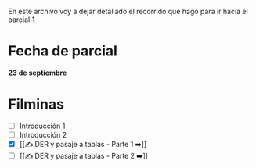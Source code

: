 En este archivo voy a dejar detallado el recorrido que hago para ir hacia el parcial 1

# Fecha de parcial
__23 de septiembre__

# Filminas
- [ ] Introducción 1
- [ ] Introducción 2
- [x] [[✍️ DER y pasaje a tablas - Parte 1 ➡️]]
- [ ] [[✍️ DER y pasaje a tablas - Parte 2 ➡️]]
